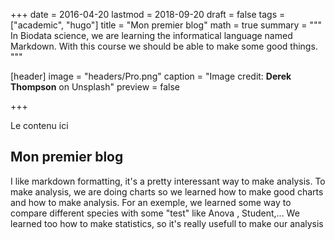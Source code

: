 +++
date = 2016-04-20
lastmod = 2018-09-20
draft = false
tags = ["academic", "hugo"]
title = "Mon premier blog"
math = true
summary = """
In Biodata science, we are learning the informatical language named Markdown. With this course we should be able to make some good things. 
"""

[header]
image = "headers/Pro.png"
caption = "Image credit: **Derek Thompson** on Unsplash"
preview = false

+++

Le contenu ici

## Mon premier blog

I like markdown formatting, it's a pretty interessant way to make analysis. To make analysis, we are doing charts so we learned how to make good charts and how to make analysis. For an exemple, we learned some way to compare different species with some "test" like Anova , Student,...
We learned too how to make statistics, so it's really usefull to make our analysis
